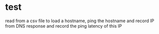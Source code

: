 # test
read from a csv file to load a hostname, ping the hostname and record IP from DNS response and record the ping latency of this IP
